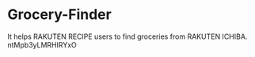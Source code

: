 # Grocery-Finder
It helps RAKUTEN RECIPE users to find groceries from RAKUTEN ICHIBA.
ntMpb3yLMRHIRYxO